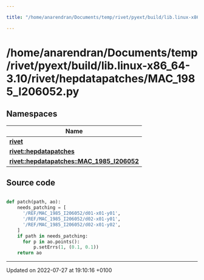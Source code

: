 ```yaml
---

title: "/home/anarendran/Documents/temp/rivet/pyext/build/lib.linux-x86_64-3.10/rivet/hepdatapatches/MAC_1985_I206052.py"

---
```


# /home/anarendran/Documents/temp/rivet/pyext/build/lib.linux-x86_64-3.10/rivet/hepdatapatches/MAC_1985_I206052.py



## Namespaces

| Name           |
| -------------- |
| **[rivet](http://example.org/namespaces/namespacerivet/)**  |
| **[rivet::hepdatapatches](http://example.org/namespaces/namespacerivet_1_1hepdatapatches/)**  |
| **[rivet::hepdatapatches::MAC_1985_I206052](http://example.org/namespaces/namespacerivet_1_1hepdatapatches_1_1mac__1985__i206052/)**  |




## Source code

```python

def patch(path, ao):
    needs_patching = [ 
      '/REF/MAC_1985_I206052/d01-x01-y01',
      '/REF/MAC_1985_I206052/d02-x01-y01',
      '/REF/MAC_1985_I206052/d02-x01-y02',
    ]
    if path in needs_patching:
      for p in ao.points():
          p.setErrs(1, (0.1, 0.1))
    return ao
```


-------------------------------

Updated on 2022-07-27 at 19:10:16 +0100
